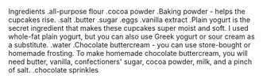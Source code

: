 
Ingredients
.all-purpose flour
.cocoa powder
.Baking powder - helps the cupcakes rise.
.salt
.butter
.sugar
.eggs
.vanilla extract
.Plain yogurt is the secret ingredient that makes these cupcakes super moist and soft. I used whole-fat plain yogurt, but you can also use Greek yogurt or sour cream as a substitute.
.water
.Chocolate buttercream - you can use store-bought or homemade frosting. To make homemade chocolate buttercream, you will need butter, vanilla, confectioners' sugar, cocoa powder, milk, and a pinch of salt.
.chocolate sprinkles